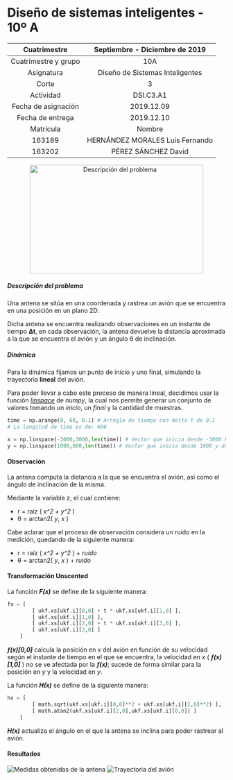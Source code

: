 # Diseño de sistemas inteligentes - 10º A

Cuatrimestre | Septiembre - Diciembre de 2019
:------------: | :-------------:
Cuatrimestre y grupo | 10A
Asignatura | Diseño de Sistemas Inteligentes
Corte | 3
Actividad | DSI.C3.A1
Fecha de asignación | 2019.12.09
Fecha de entrega | 2019.12.10
Matrícula | Nombre
163189 | HERNÁNDEZ MORALES Luis Fernando
163202 | PÉREZ SÁNCHEZ David

<p align="center">
	<img src="https://i.ibb.co/PtV87CY/descripcion-problema.png" alt="Descripción del problema" width="400" height="250">
</p>

##### Descripción del problema

Una antena se sitúa en una coordenada y rastrea un avión que se encuentra en una posición en un plano 2D.

Dicha antena se encuentra realizando observaciones en un instante de tiempo __Δt__, en cada observación, la antena devuelve la distancia aproximada a la que se encuentra el avión y un ángulo &theta; de inclinación.

##### Dinámica

Para la dinámica fijamos un punto de inicio y uno final, simulando la trayectoria __lineal__ del avión.

Para poder llevar a cabo este proceso de manera lineal, decidimos usar la función [_linspace_](https://docs.scipy.org/doc/numpy/reference/generated/numpy.linspace.html) de _numpy_, la cual nos permite generar un conjunto de valores tomando un _inicio_, un _final_ y la cantidad de muestras.

```python
time = np.arange(0, 60, 0.1) # Arreglo de tiempo con delta t de 0.1
# La longitud de time es de: 600

x = np.linspace(-3000,3000,len(time)) # Vector que inicia desde -3000 hasta 3000 en saltos de 600 en 600
y = np.linspace(1000,800,len(time)) # Vector que inicia desde 1000 y desciende hasta 800 en saltos de 600 en 600
```

#### Observación

La antena computa la distancia a la que se encuentra el avión, así como el ángulo de inclinación de la misma.

Mediante la variable z, el cual contiene:
* r = raíz ( _x^2 + y^2_ )
* &theta; = arctan2( _y_, _x_ )

Cabe aclarar que el proceso de observación considera un ruido en la medición, quedando de la siguiente manera:

* r = raíz ( _x^2 + y^2_ ) + _ruido_
* &theta; = arctan2( _y_, _x_ ) + _ruido_

#### Transformación Unscented

La función **_F(x)_** se define de la siguiente manera:

```python
fx = [
		[ ukf.xs[ukf.i][0,0] + t * ukf.xs[ukf.i][1,0] ],
		[ ukf.xs[ukf.i][1,0] ],
		[ ukf.xs[ukf.i][2,0] + t * ukf.xs[ukf.i][3,0] ],
		[ ukf.xs[ukf.i][3,0] ]
	]
```

**_ƒ(x)[0,0]_** calcula la posición en _x_ del avión en función de su velocidad según el instante de tiempo en el que se encuentra, la velocidad en _x_ ( **_ƒ(x)[1,0]_** ) no se ve afectada por la **_ƒ(x)_**; sucede de forma similar para la posición en _y_ y la velocidad en _y_.

La función **_Η(x)_** se define de la siguiente manera:

```python
hx = [
		[ math.sqrt(ukf.xs[ukf.i][0,0]**2 + ukf.xs[ukf.i][2,0]**2) ],
		[ math.atan2(ukf.xs[ukf.i][2,0],ukf.xs[ukf.i][0,0]) ]
	]
```

**_H(x)_** actualiza el ángulo en el que la antena se inclina para poder rastrear al avión.

#### Resultados

![Medidas obtenidas de la antena](https://i.ibb.co/0yGW133/Posiciones-y-velocidades.png)
![Trayectoria del avión](https://i.ibb.co/NWdXJw2/Trayectoria.png)
